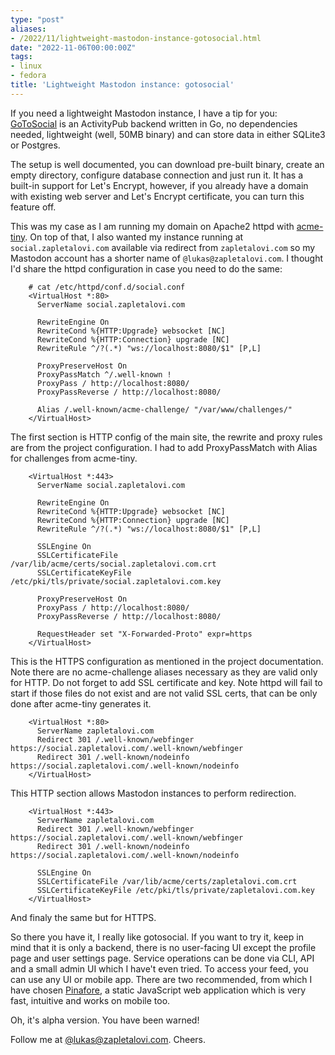 ```yaml
---
type: "post"
aliases:
- /2022/11/lightweight-mastodon-instance-gotosocial.html
date: "2022-11-06T00:00:00Z"
tags:
- linux
- fedora
title: 'Lightweight Mastodon instance: gotosocial'
---
```


If you need a lightweight Mastodon instance, I have a tip for you:
[GoToSocial](https://docs.gotosocial.org/en/latest/) is an ActivityPub backend
written in Go, no dependencies needed, lightweight (well, 50MB binary) and can
store data in either SQLite3 or Postgres.

The setup is well documented, you can download pre-built binary, create an
empty directory, configure database connection and just run it. It has a
built-in support for Let's Encrypt, however, if you already have a domain with
existing web server and Let's Encrypt certificate, you can turn this feature off.

This was my case as I am running my domain on Apache2 httpd with
[acme-tiny](/2021/03/letsencrypt-a-fedora-server.html). On top of that, I also
wanted my instance running at `social.zapletalovi.com` available via redirect
from `zapletalovi.com` so my Mastodon account has a shorter name of
`@lukas@zapletalovi.com`. I thought I'd share the httpd configuration in case
you need to do the same:

        # cat /etc/httpd/conf.d/social.conf
        <VirtualHost *:80>
          ServerName social.zapletalovi.com

          RewriteEngine On
          RewriteCond %{HTTP:Upgrade} websocket [NC]
          RewriteCond %{HTTP:Connection} upgrade [NC]
          RewriteRule ^/?(.*) "ws://localhost:8080/$1" [P,L]

          ProxyPreserveHost On
          ProxyPassMatch ^/.well-known !
          ProxyPass / http://localhost:8080/
          ProxyPassReverse / http://localhost:8080/

          Alias /.well-known/acme-challenge/ "/var/www/challenges/"
        </VirtualHost>

The first section is HTTP config of the main site, the rewrite and proxy rules
are from the project configuration. I had to add ProxyPassMatch with Alias for
challenges from acme-tiny.

        <VirtualHost *:443>
          ServerName social.zapletalovi.com

          RewriteEngine On
          RewriteCond %{HTTP:Upgrade} websocket [NC]
          RewriteCond %{HTTP:Connection} upgrade [NC]
          RewriteRule ^/?(.*) "ws://localhost:8080/$1" [P,L]

          SSLEngine On
          SSLCertificateFile /var/lib/acme/certs/social.zapletalovi.com.crt
          SSLCertificateKeyFile /etc/pki/tls/private/social.zapletalovi.com.key

          ProxyPreserveHost On
          ProxyPass / http://localhost:8080/
          ProxyPassReverse / http://localhost:8080/

          RequestHeader set "X-Forwarded-Proto" expr=https
        </VirtualHost>

This is the HTTPS configuration as mentioned in the project documentation. Note
there are no acme-challenge aliases necessary as they are valid only for HTTP.
Do not forget to add SSL certificate and key. Note httpd will fail to start if
those files do not exist and are not valid SSL certs, that can be only done
after acme-tiny generates it.

        <VirtualHost *:80>
          ServerName zapletalovi.com
          Redirect 301 /.well-known/webfinger https://social.zapletalovi.com/.well-known/webfinger
          Redirect 301 /.well-known/nodeinfo https://social.zapletalovi.com/.well-known/nodeinfo
        </VirtualHost>

This HTTP section allows Mastodon instances to perform redirection.

        <VirtualHost *:443>
          ServerName zapletalovi.com
          Redirect 301 /.well-known/webfinger https://social.zapletalovi.com/.well-known/webfinger
          Redirect 301 /.well-known/nodeinfo https://social.zapletalovi.com/.well-known/nodeinfo

          SSLEngine On
          SSLCertificateFile /var/lib/acme/certs/zapletalovi.com.crt
          SSLCertificateKeyFile /etc/pki/tls/private/zapletalovi.com.key
        </VirtualHost>

And finaly the same but for HTTPS.

So there you have it, I really like gotosocial. If you want to try it, keep in
mind that it is only a backend, there is no user-facing UI except the profile
page and user settings page. Service operations can be done via CLI, API and a
small admin UI which I have't even tried. To access your feed, you can use any
UI or mobile app. There are two recommended, from which I have chosen
[Pinafore](https://pinafore.social), a static JavaScript web application which
is very fast, intuitive and works on mobile too.

Oh, it's alpha version. You have been warned!

Follow me at [@lukas@zapletalovi.com](https://social.zapletalovi.com/@lukas). Cheers.

